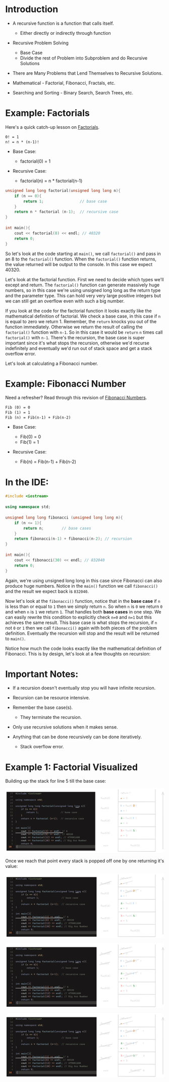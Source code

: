 # Introduction

- A recursive function is a function that calls itself.
	- Either directly or indirectly through function

- Recursive Problem Solving
	- Base Case
	- Divide the rest of Problem into Subproblem and do Recursive Solutions

- There are Many Problems that Lend Themselves to Recursive Solutions.

- Mathematical - Factorial, Fibonacci, Fractals, etc.

 - Searching and Sorting - Binary Search, Search Trees, etc.

# Example: Factorials

Here's a quick catch-up lesson on [Factorials](../../Math/Factorials.md).

```
0! = 1
n! = n * (n-1)!
```

- Base Case:
	- factorial(0) = 1

- Recursive Case:
	- factorial(n) = n * factorial(n-1)

```cpp
unsigned long long factorial(unsigned long long n){
	if (n == 0){
		return 1;                // base case
	}
	return n * factorial (n-1);  // recursive case
}

int main(){
	cout << factorial(8) << endl; // 40320
	return 0;
}
```

So let's look at the code starting at `main()`, we call `factorial()` and pass in an 8 to the `factorial()` function. When the `factorial()` function returns, the value returned will be output to the console. In this case we expect 40320. 

Let's look at the factorial function. First we need to decide which types we'll except and return. The `factorial()` function can generate massively huge numbers, so in this case we're using unsigned long long as the return type and the parameter type. This can hold very very large positive integers but we can still get an overflow even with such a big number. 

If you look at the code for the factorial function it looks exactly like the mathematical definition of factorial. We check a base case, in this case if `n` is equal to zero we return 1. Remember, the `return` knocks you out of the function immediately. Otherwise we return the result of calling the `factorial()` function with `n-1`. So in this case it would be `return` `n` times call `factorial()` with `n-1`. There's the recursion, the base case is super important since it's what stops the recursion, otherwise we'd recurse indefinitely and eventually we'd run out of stack space and get a stack overflow error. 

Let's look at calculating a Fibonacci number.

# Example: Fibonacci Number

Need a refresher? Read through this revision of [Fibonacci Numbers](../../Math/Fibonacci%20Numbers.md).

```
Fib (0) = 0
Fib (1) = 1
Fib (n) = Fib(n-1) + Fib(n-2)
```

- Base Case:
	- Fib(0) = 0
	- Fib(1) = 1

- Recursive Case:
	- Fib(n) = Fib(n-1) + Fib(n-2)

# In the IDE:

```cpp
#include <iostream>

using namespace std;

unsigned long long fibonacci (unsigned long long n){
	if (n <= 1){
		return n;        // base cases
	}
	return fibonacci(n-1) + fibonacci(n-2); // recursion
}

int main(){
	cout << fibonacci(30) << endl; // 832040
	return 0;
}
```

Again, we're using unsigned long long in this case since Fibonacci can also produce huge numbers. Notice in the `main()` function we call `fibonacci()` and the result we expect back is `832040`.

Now let's look at the `fibonacci()` function, notice that in the **base case** if `n` is less than or equal to `1` then we simply return `n`. So when `n` is `0` we return `0` and when `n` is `1` we return `1`. That handles both **base cases** in one step. We can easily rewrite this condition to explicitly check `n=0` and `n=1` but this achieves the same result. This base case is what stops the recursion, if `n` not `0` or `1` then we call `fibonacci()` again with both pieces of the problem definition. Eventually the recursion will stop and the result will be returned to `main()`. 

Notice how much the code looks exactly like the mathematical definition of Fibonacci. This is by design, let's look at a few thoughts on recursion:
# Important Notes:

- If a recursion doesn't eventually stop you will have infinite recursion.

- Recursion can be resource intensive.

- Remember the base case(s).
	- They terminate the recursion.

- Only use recursive solutions when it makes sense.

- Anything that can be done recursively can be done iteratively.
	- Stack overflow error.

# Example 1: Factorial Visualized

Building up the stack for line 5 till the base case:

![](Pictures/Recursive%20Functions%20-%20Factorial%20Visualized.png)

Once we reach that point every stack is popped off one by one returning it's value:

![](Pictures/Recursive%20Functions%20-%20First%20Stack%20Popped%20Off.png)

![](Pictures/Recursive%20Functions%20-%20Second%20Function.png)

![](Pictures/Recursive%20Functions%20-%20Final%20Stack%20Popped%20Off.png)

